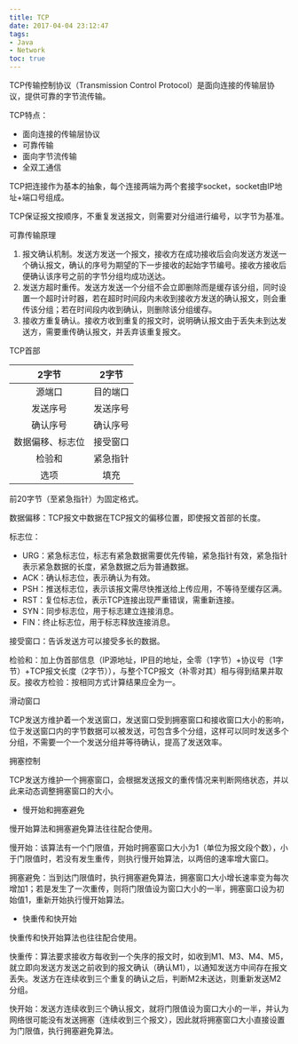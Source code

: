 ```yaml
---
title: TCP
date: 2017-04-04 23:12:47
tags:
- Java
- Network
toc: true
---
```

TCP传输控制协议（Transmission Control Protocol）是面向连接的传输层协议，提供可靠的字节流传输。

TCP特点：

* 面向连接的传输层协议
* 可靠传输
* 面向字节流传输
* 全双工通信
 
TCP把连接作为基本的抽象，每个连接两端为两个套接字socket，socket由IP地址+端口号组成。

TCP保证报文按顺序，不重复发送报文，则需要对分组进行编号，以字节为基准。

可靠传输原理

1. 报文确认机制。发送方发送一个报文，接收方在成功接收后会向发送方发送一个确认报文，确认的序号为期望的下一步接收的起始字节编号。接收方接收后便确认该序号之前的字节分组均成功送达。
2. 发送方超时重传。发送方发送一个分组不会立即删除而是缓存该分组，同时设置一个超时计时器，若在超时时间段内未收到接收方发送的确认报文，则会重传该分组；若在时间段内收到确认，则删除该分组缓存。
3. 接收方重复确认。接收方收到重复的报文时，说明确认报文由于丢失未到达发送方，需要重传确认报文，并丢弃该重复报文。

TCP首部

| 2字节   | 2字节 |
|:-------------: |:---------------:|
| 源端口 | 目的端口 |
| 发送序号 | 发送序号 |
| 确认序号 | 确认序号 |
| 数据偏移、标志位 | 接受窗口 |
| 检验和 | 紧急指针 |
| 选项 | 填充 |

前20字节（至紧急指针）为固定格式。

数据偏移：TCP报文中数据在TCP报文的偏移位置，即使报文首部的长度。

标志位：

* URG：紧急标志位，标志有紧急数据需要优先传输，紧急指针有效，紧急指针表示紧急数据的长度，紧急数据之后为普通数据。
* ACK：确认标志位，表示确认为有效。
* PSH：推送标志位，表示该报文需尽快推送给上传应用，不等待至缓存区满。
* RST：复位标志位，表示TCP连接出现严重错误，需重新连接。
* SYN：同步标志位，用于标志建立连接消息。
* FIN：终止标志位，用于标志释放连接消息。

接受窗口：告诉发送方可以接受多长的数据。

检验和：加上伪首部信息（IP源地址，IP目的地址，全零（1字节）+协议号（1字节）+TCP报文长度（2字节）），与整个TCP报文（补零对其）相与得到结果并取反。接收方检验：按相同方式计算结果应全为一。


滑动窗口

TCP发送方维护着一个发送窗口，发送窗口受到拥塞窗口和接收窗口大小的影响，位于发送窗口内的字节数据可以被发送，可包含多个分组，这样可以同时发送多个分组，不需要一个一个发送分组并等待确认，提高了发送效率。

拥塞控制

TCP发送方维护一个拥塞窗口，会根据发送报文的重传情况来判断网络状态，并以此来动态调整拥塞窗口的大小。

* 慢开始和拥塞避免

慢开始算法和拥塞避免算法往往配合使用。

慢开始：该算法有一个门限值，开始时拥塞窗口大小为1（单位为报文段个数），小于门限值时，若没有发生重传，则执行慢开始算法，以两倍的速率增大窗口。

拥塞避免：当到达门限值时，执行拥塞避免算法，拥塞窗口大小增长速率变为每次增加1；若是发生了一次重传，则将门限值设为窗口大小的一半，拥塞窗口设为初始值1，重新开始执行慢开始算法。

* 快重传和快开始

快重传和快开始算法也往往配合使用。

快重传：算法要求接收方每收到一个失序的报文时，如收到M1、M3、M4、M5，就立即向发送方发送之前收到的报文确认（确认M1），以通知发送方中间存在报文丢失。发送方在连续收到三个重复的确认之后，判断M2未送达，则重新发送M2分组。

快开始：发送方连续收到三个确认报文，就将门限值设为窗口大小的一半，并认为网络很可能没有发送拥塞（连续收到三个报文），因此就将拥塞窗口大小直接设置为门限值，执行拥塞避免算法。

